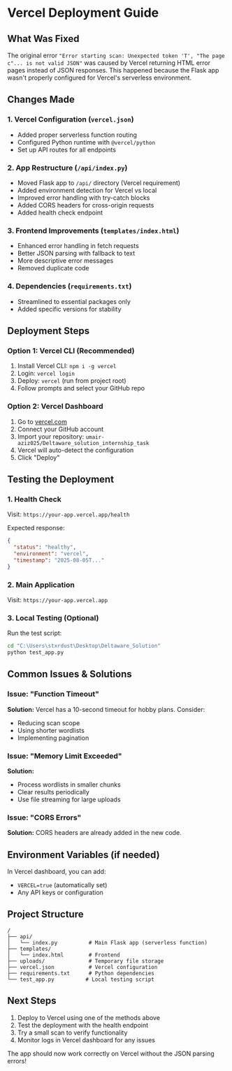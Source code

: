# Vercel Deployment Guide

## What Was Fixed

The original error `"Error starting scan: Unexpected token 'T', "The page c"... is not valid JSON"` was caused by Vercel returning HTML error pages instead of JSON responses. This happened because the Flask app wasn't properly configured for Vercel's serverless environment.

## Changes Made

### 1. Vercel Configuration (`vercel.json`)
- Added proper serverless function routing
- Configured Python runtime with `@vercel/python`
- Set up API routes for all endpoints

### 2. App Restructure (`/api/index.py`)
- Moved Flask app to `/api/` directory (Vercel requirement)
- Added environment detection for Vercel vs local
- Improved error handling with try-catch blocks
- Added CORS headers for cross-origin requests
- Added health check endpoint

### 3. Frontend Improvements (`templates/index.html`)
- Enhanced error handling in fetch requests
- Better JSON parsing with fallback to text
- More descriptive error messages
- Removed duplicate code

### 4. Dependencies (`requirements.txt`)
- Streamlined to essential packages only
- Added specific versions for stability

## Deployment Steps

### Option 1: Vercel CLI (Recommended)
1. Install Vercel CLI: `npm i -g vercel`
2. Login: `vercel login`
3. Deploy: `vercel` (run from project root)
4. Follow prompts and select your GitHub repo

### Option 2: Vercel Dashboard
1. Go to [vercel.com](https://vercel.com)
2. Connect your GitHub account
3. Import your repository: `umair-aziz025/Deltaware_solution_internship_task`
4. Vercel will auto-detect the configuration
5. Click "Deploy"

## Testing the Deployment

### 1. Health Check
Visit: `https://your-app.vercel.app/health`

Expected response:
```json
{
  "status": "healthy",
  "environment": "vercel",
  "timestamp": "2025-08-05T..."
}
```

### 2. Main Application
Visit: `https://your-app.vercel.app`

### 3. Local Testing (Optional)
Run the test script:
```bash
cd "C:\Users\stxrdust\Desktop\Deltaware_Solution"
python test_app.py
```

## Common Issues & Solutions

### Issue: "Function Timeout"
**Solution:** Vercel has a 10-second timeout for hobby plans. Consider:
- Reducing scan scope
- Using shorter wordlists
- Implementing pagination

### Issue: "Memory Limit Exceeded"
**Solution:** 
- Process wordlists in smaller chunks
- Clear results periodically
- Use file streaming for large uploads

### Issue: "CORS Errors"
**Solution:** CORS headers are already added in the new code.

## Environment Variables (if needed)
In Vercel dashboard, you can add:
- `VERCEL=true` (automatically set)
- Any API keys or configuration

## Project Structure
```
/
├── api/
│   └── index.py          # Main Flask app (serverless function)
├── templates/
│   └── index.html        # Frontend
├── uploads/              # Temporary file storage
├── vercel.json           # Vercel configuration
├── requirements.txt      # Python dependencies
└── test_app.py          # Local testing script
```

## Next Steps
1. Deploy to Vercel using one of the methods above
2. Test the deployment with the health endpoint
3. Try a small scan to verify functionality
4. Monitor logs in Vercel dashboard for any issues

The app should now work correctly on Vercel without the JSON parsing errors!
